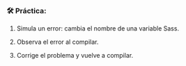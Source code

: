 
### **🛠️ Práctica:**

1.  Simula un error: cambia el nombre de una variable Sass.
    
2.  Observa el error al compilar.

3.  Corrige el problema y vuelve a compilar.